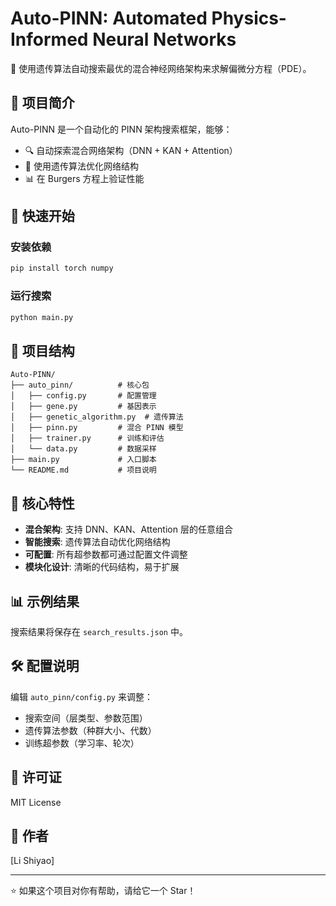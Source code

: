 # Auto-PINN: Automated Physics-Informed Neural Networks

🤖 使用遗传算法自动搜索最优的混合神经网络架构来求解偏微分方程（PDE）。

## 📖 项目简介

Auto-PINN 是一个自动化的 PINN 架构搜索框架，能够：
- 🔍 自动探索混合网络架构（DNN + KAN + Attention）
- 🧬 使用遗传算法优化网络结构
- 📊 在 Burgers 方程上验证性能

## 🚀 快速开始

### 安装依赖

```bash
pip install torch numpy
```

### 运行搜索

```bash
python main.py
```

## 📁 项目结构

```
Auto-PINN/
├── auto_pinn/          # 核心包
│   ├── config.py       # 配置管理
│   ├── gene.py         # 基因表示
│   ├── genetic_algorithm.py  # 遗传算法
│   ├── pinn.py         # 混合 PINN 模型
│   ├── trainer.py      # 训练和评估
│   └── data.py         # 数据采样
├── main.py             # 入口脚本
└── README.md           # 项目说明
```

## 🎯 核心特性

- **混合架构**: 支持 DNN、KAN、Attention 层的任意组合
- **智能搜索**: 遗传算法自动优化网络结构
- **可配置**: 所有超参数都可通过配置文件调整
- **模块化设计**: 清晰的代码结构，易于扩展

## 📊 示例结果

搜索结果将保存在 `search_results.json` 中。

## 🛠️ 配置说明

编辑 `auto_pinn/config.py` 来调整：
- 搜索空间（层类型、参数范围）
- 遗传算法参数（种群大小、代数）
- 训练超参数（学习率、轮次）

## 📝 许可证

MIT License

## 👤 作者

[Li Shiyao]

---

⭐ 如果这个项目对你有帮助，请给它一个 Star！
